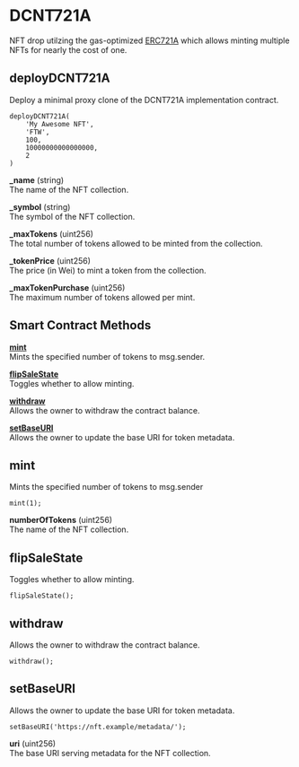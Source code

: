 # DCNT721A

NFT drop utilzing the gas-optimized [ERC721A](https://www.azuki.com/erc721a) which allows minting multiple NFTs for nearly the cost of one.


## deployDCNT721A

Deploy a minimal proxy clone of the DCNT721A implementation contract.

```
deployDCNT721A(
	'My Awesome NFT',
	'FTW',
	100,
	10000000000000000,
	2
)
```

**_name** (string)  
The name of the NFT collection.

**_symbol** (string)  
The symbol of the NFT collection.

**_maxTokens** (uint256)  
The total number of tokens allowed to be minted from the collection.

**_tokenPrice** (uint256)  
The price (in Wei) to mint a token from the collection.

**_maxTokenPurchase** (uint256)  
The maximum number of tokens allowed per mint.

## Smart Contract Methods

[**mint**](#mint)  
Mints the specified number of tokens to msg.sender.

[**flipSaleState**](#flipsalestate)  
Toggles whether to allow minting.

[**withdraw**](#withdraw)  
Allows the owner to withdraw the contract balance.

[**setBaseURI**](#setbaseuri)  
Allows the owner to update the base URI for token metadata.

## mint

Mints the specified number of tokens to msg.sender

```
mint(1);
```

**numberOfTokens** (uint256)  
The name of the NFT collection.


## flipSaleState

Toggles whether to allow minting.

```
flipSaleState();
```


## withdraw

Allows the owner to withdraw the contract balance.

```
withdraw();
```


## setBaseURI

Allows the owner to update the base URI for token metadata.

```
setBaseURI('https://nft.example/metadata/');
```

**uri** (uint256)  
The base URI serving metadata for the NFT collection.
